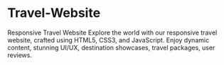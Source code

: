 # Travel-Website

Responsive Travel Website
Explore the world with our responsive travel website, crafted using HTML5, CSS3, and JavaScript. Enjoy dynamic content, stunning UI/UX, destination showcases, travel packages, user reviews.
